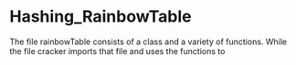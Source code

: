 # Hashing_RainbowTable

The file rainbowTable consists of a class and a variety of functions. While the file cracker imports that file and uses the functions to 
